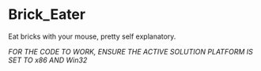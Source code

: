 # Brick_Eater
Eat bricks with your mouse, pretty self explanatory.

*FOR THE CODE TO WORK, ENSURE THE ACTIVE SOLUTION PLATFORM IS SET TO x86 AND Win32*
